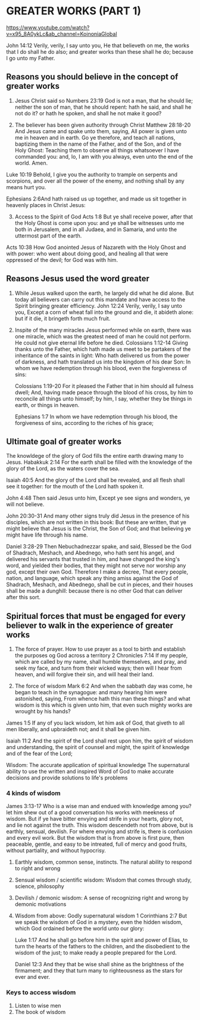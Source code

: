 # GREATER WORKS (PART 1)
https://www.youtube.com/watch?v=x95_8A0ykLc&ab_channel=KoinoniaGlobal

John 14:12 Verily, verily, I say unto you, He that believeth on me, the works that I do shall he do also; and greater works than these shall he do; because I go unto my Father.

## Reasons you should believe in the concept of greater works
1. Jesus Christ said so
  Numbers 23:19 God is not a man, that he should lie; neither the son of man, that he should repent: hath he said, and shall he not do it? or hath he spoken, and shall he not make it good?

2. The believer has been given authority through Christ
  Matthew 28:18-20 And Jesus came and spake unto them, saying, All power is given unto me in heaven and in earth.
  Go ye therefore, and teach all nations, baptizing them in the name of the Father, and of the Son, and of the Holy Ghost:
  Teaching them to observe all things whatsoever I have commanded you: and, lo, I am with you always, even unto the end of the world. Amen.

  Luke 10:19 Behold, I give you the authority to trample on serpents and scorpions, and over all the power of the enemy, and nothing shall by any means hurt you.

  Ephesians 2:6And hath raised us up together, and made us sit together in heavenly places in Christ Jesus:

3. Access to the Spirit of God
  Acts 1:8 But ye shall receive power, after that the Holy Ghost is come upon you: and ye shall be witnesses unto me both in Jerusalem, and in all Judaea, and in Samaria, and unto the uttermost part of the earth.

  Acts 10:38 How God anointed Jesus of Nazareth with the Holy Ghost and with power: who went about doing good, and healing all that were oppressed of the devil; for God was with him.

## Reasons Jesus used the word greater
1. While Jesus walked upon the earth, he largely did what he did alone. But today all believers can carry out this mandate and have access to the Spirit bringing greater efficiency.
  John 12:24 Verily, verily, I say unto you, Except a corn of wheat fall into the ground and die, it abideth alone: but if it die, it bringeth forth much fruit.

2. Inspite of the many miracles Jesus performed while on earth, there was one miracle, which was the greatest need of man he could not perform.
   He could not give eternal life before he died.
   Colossians 1:12-14 Giving thanks unto the Father, which hath made us meet to be partakers of the inheritance of the saints in light:
   Who hath delivered us from the power of darkness, and hath translated us into the kingdom of his dear Son:
   In whom we have redemption through his blood, even the forgiveness of sins:

   Colossians 1:19-20 For it pleased the Father that in him should all fulness dwell;
   And, having made peace through the blood of his cross, by him to reconcile all things unto himself; by him, I say, whether they be things in earth, or things in heaven.

   Ephesians 1:7 In whom we have redemption through his blood, the forgiveness of sins, according to the riches of his grace;

## Ultimate goal of greater works
The knowldege of the glory of God fills the entire earth drawing many to Jesus.
  Habakkuk 2:14 For the earth shall be filled with the knowledge of the glory of the Lord, as the waters cover the sea.

  Isaiah 40:5 And the glory of the Lord shall be revealed, and all flesh shall see it together: for the mouth of the Lord hath spoken it.

  John 4:48 Then said Jesus unto him, Except ye see signs and wonders, ye will not believe.

  John 20:30-31 And many other signs truly did Jesus in the presence of his disciples, which are not written in this book:
  But these are written, that ye might believe that Jesus is the Christ, the Son of God; and that believing ye might have life through his name.

  Daniel 3:28-29 Then Nebuchadnezzar spake, and said, Blessed be the God of Shadrach, Meshach, and Abednego, who hath sent his angel, and delivered his servants that trusted in him, and have changed the king's word, and yielded their bodies, that they might not serve nor worship any god, except their own God.
  Therefore I make a decree, That every people, nation, and language, which speak any thing amiss against the God of Shadrach, Meshach, and Abednego, shall be cut in pieces, and their houses shall be made a dunghill: because there is no other God that can deliver after this sort.

## Spiritual forces that must be engaged for every believer to walk in the experience of greater works
1. The force of prayer. How to use prayer as a tool to birth and establish the purposes og God across a territory
  2 Chronicles 7:14 If my people, which are called by my name, shall humble themselves, and pray, and seek my face, and turn from their wicked ways; then will I hear from heaven, and will forgive their sin, and will heal their land.

2. The force of wisdom
  Mark 6:2 And when the sabbath day was come, he began to teach in the synagogue: and many hearing him were astonished, saying, From whence hath this man these things? and what wisdom is this which is given unto him, that even such mighty works are wrought by his hands?

  James 1:5 If any of you lack wisdom, let him ask of God, that giveth to all men liberally, and upbraideth not; and it shall be given him.

  Isaiah 11:2 And the spirit of the Lord shall rest upon him, the spirit of wisdom and understanding, the spirit of counsel and might, the spirit of knowledge and of the fear of the Lord;

  Wisdom: The accurate application of spiritual knowledge
          The supernatural ability to use the written and inspired Word of God to make accurate decisions and provide solutions to life's problems

  ### 4 kinds of wisdom
  James 3:13-17 Who is a wise man and endued with knowledge among you? let him shew out of a good conversation his works with meekness of wisdom.
  But if ye have bitter envying and strife in your hearts, glory not, and lie not against the truth.
  This wisdom descendeth not from above, but is earthly, sensual, devilish.
  For where envying and strife is, there is confusion and every evil work.
  But the wisdom that is from above is first pure, then peaceable, gentle, and easy to be intreated, full of mercy and good fruits, without partiality, and without hypocrisy.

  1. Earthly wisdom, common sense, instincts. The natural ability to respond to right and wrong
  2. Sensual wisdom / scientific wisdom: Wisdom that comes through study, science, philosophy
  3. Devilish / demonic wisdom: A sense of recognizing right and wrong by demonic motivations
  4. Wisdom from above: Godly supernatural wisdom
    1 Corinthians 2:7 But we speak the wisdom of God in a mystery, even the hidden wisdom, which God ordained before the world unto our glory:

     Luke 1:17 And he shall go before him in the spirit and power of Elias, to turn the hearts of the fathers to the children, and the disobedient to the wisdom of the just; to make ready a people prepared for the Lord.

     Daniel 12:3 And they that be wise shall shine as the brightness of the firmament; and they that turn many to righteousness as the stars for ever and ever.

   ### Keys to access wisdom
   1. Listen to wise men
   2. The book of wisdom
